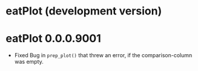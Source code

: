 # eatPlot (development version)

# eatPlot 0.0.0.9001
* Fixed Bug in `prep_plot()` that threw an error, if the comparison-column was empty. 
